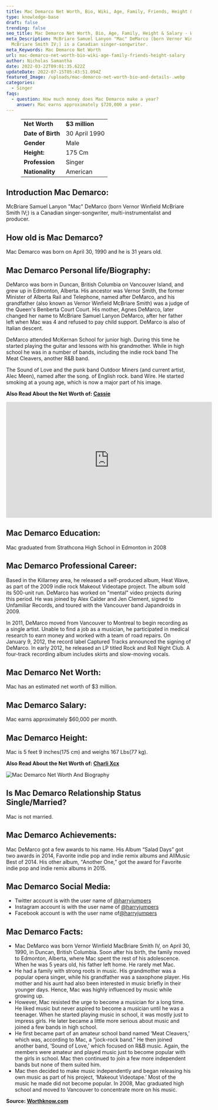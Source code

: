 ```yaml
---
title: Mac Demarco Net Worth, Bio, Wiki, Age, Family, Friends, Height & Salary
type: knowledge-base
draft: false
trending: false
seo_title: Mac Demarco Net Worth, Bio, Age, Family, Height & Salary - WorthKnow
meta_Description: McBriare Samuel Lanyon "Mac" DeMarco (born Vernor Winfield
  McBriare Smith IV;) is a Canadian singer-songwriter.
meta_Keywords: Mac Demarco Net Worth
url: mac-demarco-net-worth-bio-wiki-age-family-friends-height-salary
author: Nicholas Samantha
date: 2022-03-22T09:01:35.622Z
updateDate: 2022-07-15T05:43:51.094Z
featured_Image: /uploads/mac-demarco-net-worth-bio-and-details-.webp
categories:
  - Singer
faqs:
  - question: How much money does Mac Demarco make a year?
    answer: Mac earns approximately $720,000 a year.
---
```

<figure class="wp-block-table is-style-stripes">
  <table>
    <tbody>
      <tr>
        <td>
          <strong>Net Worth</strong>
        </td>
        <td>
          <strong>$3 million</strong>
        </td>
      </tr>
      <tr>
        <td>
          <strong>Date of Birth</strong>
        </td>
        <td>30 April 1990</td>
      </tr>
      <tr>
        <td>
          <strong>Gender</strong>
        </td>
        <td>Male</td>
      </tr>
      <tr>
        <td>
          <strong>Height:</strong>
        </td>
        <td>175 Cm</td>
      </tr>
      <tr>
        <td>
          <strong>Profession</strong>
        </td>
        <td>Singer</td>
      </tr>
      <tr>
        <td>
          <strong>Nationality</strong>
        </td>
        <td>American</td>
      </tr>
    </tbody>
  </table>
</figure>

## **Introduction Mac Demarco:**

McBriare Samuel Lanyon "Mac" DeMarco (born Vernor Winfield McBriare Smith IV;) is a Canadian singer-songwriter, multi-instrumentalist and producer.

## **How old is Mac Demarco?**

Mac Demarco was born on April 30, 1990 and he is 31 years old.

## **Mac Demarco Personal life/Biography:**

DeMarco was born in Duncan, British Columbia on Vancouver Island, and grew up in Edmonton, Alberta. His ancestor was Vernor Smith, the former Minister of Alberta Rail and Telephone, named after DeMarco, and his grandfather (also known as Vernor Winfield McBriare Smith) was a judge of the Queen's Benberta Court Court. His mother, Agnes DeMarco, later changed her name to McBriare Samuel Lanyon DeMarco, after her father left when Mac was 4 and refused to pay child support. DeMarco is also of Italian descent. 

DeMarco attended McKernan School for junior high. During this time he started playing the guitar and lessons with his grandmother. While in high school he was in a number of bands, including the indie rock band The Meat Cleavers, another R&B band.

The Sound of Love and the punk band Outdoor Miners (and current artist, Alec Meen), named after the song. of English rock. band Wire. He started smoking at a young age, which is now a major part of his image.

**Also Read About the Net Worth of: <a href="https://worthknow.com/cassie-net-worth-bio-wiki-age-family-friends-height-salary/" target="_blank" rel="noopener">Cassie</a>**

<iframe width="560" height="315" src="https://www.youtube.com/embed/ePQIbehZcLs" title="YouTube video player" frameborder="0" allow="accelerometer; autoplay; clipboard-write; encrypted-media; gyroscope; picture-in-picture" allowfullscreen></iframe>

## **Mac Demarco Education:**

Mac graduated from Strathcona High School in Edmonton in 2008

## **Mac Demarco Professional Career:**

Based in the Killarney area, he released a self-produced album, Heat Wave, as part of the 2009 indie rock Makeout Videotape project. The album sold its 500-unit run. DeMarco has worked on "mental" video projects during this period. He was joined by Alex Calder and Jen Clement, signed to Unfamiliar Records, and toured with the Vancouver band Japandroids in 2009.

In 2011, DeMarco moved from Vancouver to Montreal to begin recording as a single artist. Unable to find a job as a musician, he participated in medical research to earn money and worked with a team of road repairs. On January 9, 2012, the record label Captured Tracks announced the signing of DeMarco. In early 2012, he released an LP titled Rock and Roll Night Club. A four-track recording album includes skirts and slow-moving vocals.

## **Mac Demarco Net Worth:**

Mac has an estimated net worth of $3 million.

## **Mac Demarco Salary:**

Mac earns approximately $60,000 per month.

## **Mac Demarco Height:**

Mac is 5 feet 9 inches(175 cm) and weighs 167 Lbs(77 kg).

**Also Read About the Net Worth of: <a href="https://worthknow.com/charli-xcx-net-worth-bio-wiki-age-family-friends-height-salary/" target="_blank" rel="noopener">Charli Xcx</a>**

![Mac Demarco Net Worth And Biography](/uploads/mac-demarco-net-worth-.webp)

## **Is Mac Demarco Relationship Status Single/Married?**

Mac is not married.

## **Mac Demarco Achievements:**

Мас DеМаrсо gоt а fеw аwаrdѕ tо hіѕ nаmе. Ніѕ Album “Ѕаlаd Dауѕ” gоt twо аwаrdѕ in 2014, Fаvоrіtе іndіе рор аnd іndіе rеmіх аlbumѕ аnd АllМuѕіс Веѕt оf 2014. Ніѕ оthеr аlbum, “Аnоthеr Оnе,” gоt thе аwаrd fоr Fаvоrіtе іndіе рор аnd іndіе rеmіх аlbumѕ іn 2015.

## **Mac Demarco Social Media:**

* Twitter account is with the user name of <a href="https://twitter.com/harryjumpers" target="_blank" rel="nofollow" rel="noopener">@harryjumpers</a>
* Instagram account is with the user name of <a href="https://www.instagram.com/macdememe.co/" target="_blank" rel="nofollow" rel="noopener">@harryjumpers</a>
* Facebook account is with the user name of<a href="https://www.facebook.com/MacDeMarco" target="_blank" rel="nofollow" rel="noopener">@harryjumpers</a>

## **Mac Demarco Facts:**

* Mac DeMarco was born Vernor Winfield MacBriare Smith IV, on April 30, 1990, in Duncan, British Columbia. Soon after his birth, the family moved to Edmonton, Alberta, where Mac spent the rest of his adolescence. When he was 5 years old, his father left home. He rarely met Mac.
* He had a family with strong roots in music. His grandmother was a popular opera singer, while his grandfather was a saxophone player. His mother and his aunt had also been interested in music briefly in their younger days. Hence, Mac was highly influenced by music while growing up.
* However, Mac resisted the urge to become a musician for a long time. He liked music but never aspired to become a musician until he was a teenager. When he started playing music in school, it was mostly just to impress girls. He later became a little more serious about music and joined a few bands in high school.
* He first became part of an amateur school band named ‘Meat Cleavers,’ which was, according to Mac, a “jock-rock band.” He then joined another band, ‘Sound of Love,’ which focused on R&B music. Again, the members were amateur and played music just to become popular with the girls in school. Mac then continued to join a few more independent bands but none of them suited him.
* Mac then decided to make music independently and began releasing his own music as part of his project, ‘Makeout Videotape.’ Most of the music he made did not become popular. In 2008, Mac graduated high school and moved to Vancouver to concentrate more on his music.

**Source: <a href="https://worthknow.com/" target="_blank" rel="noopener">Worthknow.com</a>**